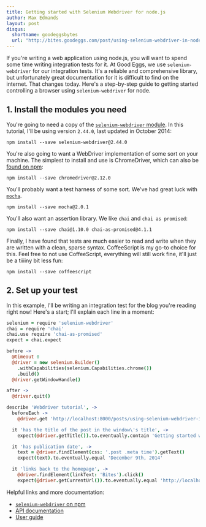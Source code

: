 ```yaml
---
title: Getting started with Selenium Webdriver for node.js
author: Max Edmands
layout: post
disqus:
  shortname: goodeggsbytes
  url: "http://bites.goodeggs.com/post/using-selenium-webdriver-in-nodejs"
---
```


If you're writing a web application using node.js, you will want to spend some
time writing integration tests for it. At Good Eggs, we use `selenium-webdriver`
for our integration tests. It's a reliable and comprehensive library, but
unfortunately great documentation for it is difficult to find on the internet.
That changes today. Here's a step-by-step guide to getting started controlling
a browser using `selenium-webdriver` for node.

<!-- more -->

## 1. Install the modules you need

You're going to need a copy of the
[`selenium-webdriver` module][selenium-webdriver-npm]. In this tutorial, I'll be
using version `2.44.0`, last updated in October 2014:

```
npm install --save selenium-webdriver@2.44.0
```

You're also going to want a WebDriver implementation of some sort on your
machine. The simplest to install and use is ChromeDriver, which can also be
[found on npm][chromedriver-npm]:

```
npm install --save chromedriver@2.12.0
```

You'll probably want a test harness of some sort. We've had great luck with
[`mocha`][mocha-npm].

```
npm install --save mocha@2.0.1
```

You'll also want an assertion library. We like `chai` and `chai as promised`:

```
npm install --save chai@1.10.0 chai-as-promised@4.1.1
```

Finally, I have found that tests are much easier to read and write when they are
written with a clean, sparse syntax. CoffeeScript is my go-to choice for this.
Feel free to not use CoffeeScript, everything will still work fine, it'll just
be a tiiiiny bit less fun:

```
npm install --save coffeescript
```

## 2. Set up your test

In this example, I'll be writing an integration test for the blog you're reading
right now! Here's a start; I'll explain each line in a moment:

```coffeescript
selenium = require 'selenium-webdriver'
chai = require 'chai'
chai.use require 'chai-as-promised'
expect = chai.expect

before ->
  @timeout 0
  @driver = new selenium.Builder()
    .withCapabilities(selenium.Capabilities.chrome())
    .build()
  @driver.getWindowHandle()

after ->
  @driver.quit()

describe 'Webdriver tutorial', ->
  beforeEach ->
    @driver.get 'http://localhost:8000/posts/using-selenium-webdriver-in-nodejs/'

  it 'has the title of the post in the window\'s title', ->
    expect(@driver.getTitle()).to.eventually.contain 'Getting started with Selenium Webdriver for node.js'

  it 'has publication date', ->
    text = @driver.findElement(css: '.post .meta time').getText()
    expect(text).to.eventually.equal 'December 9th, 2014'

  it 'links back to the homepage', ->
    @driver.findElement(linkText: 'Bites').click()
    expect(@driver.getCurrentUrl()).to.eventually.equal 'http://localhost:8000/'
```

Helpful links and more documentation:

- [`selenium-webdriver` on npm][selenium-webdriver-npm]
- [API documentation][api]
- [User guide][guide]

[selenium-webdriver-npm]: https://www.npmjs.com/package/selenium-webdriver
[api]: http://selenium.googlecode.com/git/docs/api/javascript/index.html
[guide]: https://code.google.com/p/selenium/wiki/WebDriverJs

[chromedriver-npm]: https://www.npmjs.com/package/chromedriver
[mocha-npm]: https://www.npmjs.com/package/mocha
